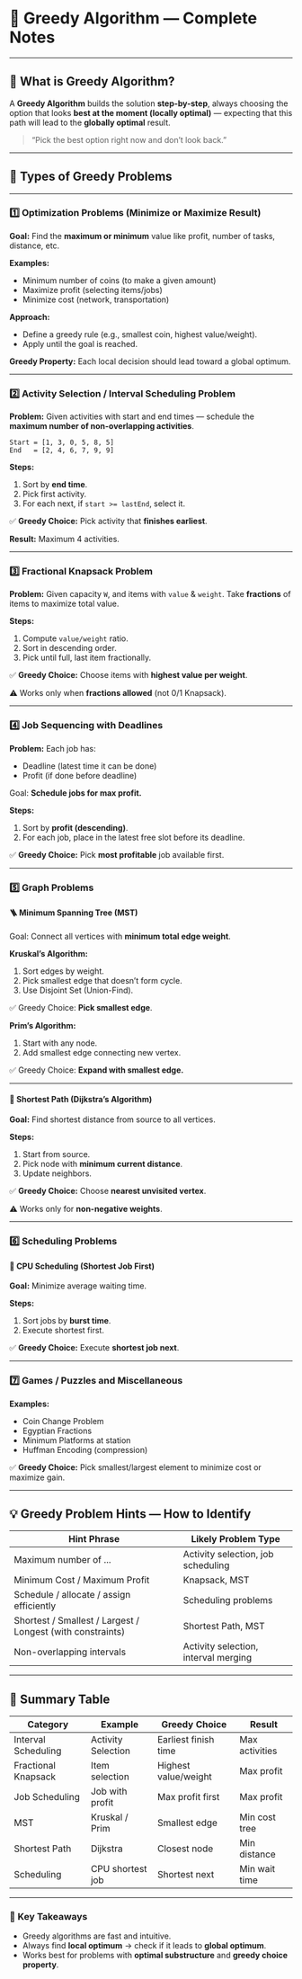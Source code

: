 
# 🧠 Greedy Algorithm — Complete Notes

---

## 🔹 What is Greedy Algorithm?

A **Greedy Algorithm** builds the solution **step-by-step**, always choosing the option that looks **best at the moment (locally optimal)** — expecting that this path will lead to the **globally optimal** result.

> “Pick the best option right now and don’t look back.”

---

## 🧩 Types of Greedy Problems

---

### 1️⃣ Optimization Problems (Minimize or Maximize Result)

**Goal:** Find the **maximum or minimum** value like profit, number of tasks, distance, etc.

**Examples:**
- Minimum number of coins (to make a given amount)
- Maximize profit (selecting items/jobs)
- Minimize cost (network, transportation)

**Approach:**
- Define a greedy rule (e.g., smallest coin, highest value/weight).
- Apply until the goal is reached.

**Greedy Property:** Each local decision should lead toward a global optimum.

---

### 2️⃣ Activity Selection / Interval Scheduling Problem

**Problem:** Given activities with start and end times — schedule the **maximum number of non-overlapping activities**.

```text
Start = [1, 3, 0, 5, 8, 5]
End   = [2, 4, 6, 7, 9, 9]
```

**Steps:**
1. Sort by **end time**.
2. Pick first activity.
3. For each next, if `start >= lastEnd`, select it.

✅ **Greedy Choice:** Pick activity that **finishes earliest**.

**Result:** Maximum 4 activities.

---

### 3️⃣ Fractional Knapsack Problem

**Problem:** Given capacity `W`, and items with `value` & `weight`. Take **fractions** of items to maximize total value.

**Steps:**
1. Compute `value/weight` ratio.
2. Sort in descending order.
3. Pick until full, last item fractionally.

✅ **Greedy Choice:** Choose items with **highest value per weight**.

⚠️ Works only when **fractions allowed** (not 0/1 Knapsack).

---

### 4️⃣ Job Sequencing with Deadlines

**Problem:** Each job has:
- Deadline (latest time it can be done)
- Profit (if done before deadline)

Goal: **Schedule jobs for max profit.**

**Steps:**
1. Sort by **profit (descending)**.
2. For each job, place in the latest free slot before its deadline.

✅ **Greedy Choice:** Pick **most profitable** job available first.

---

### 5️⃣ Graph Problems

#### 🪜 Minimum Spanning Tree (MST)

Goal: Connect all vertices with **minimum total edge weight**.

**Kruskal’s Algorithm:**
1. Sort edges by weight.
2. Pick smallest edge that doesn’t form cycle.
3. Use Disjoint Set (Union-Find).

✅ Greedy Choice: **Pick smallest edge**.

**Prim’s Algorithm:**
1. Start with any node.
2. Add smallest edge connecting new vertex.

✅ Greedy Choice: **Expand with smallest edge.**

---

#### 🚦 Shortest Path (Dijkstra’s Algorithm)

**Goal:** Find shortest distance from source to all vertices.

**Steps:**
1. Start from source.
2. Pick node with **minimum current distance**.
3. Update neighbors.

✅ **Greedy Choice:** Choose **nearest unvisited vertex**.

⚠️ Works only for **non-negative weights**.

---

### 6️⃣ Scheduling Problems

#### 🧭 CPU Scheduling (Shortest Job First)

**Goal:** Minimize average waiting time.

**Steps:**
1. Sort jobs by **burst time**.
2. Execute shortest first.

✅ **Greedy Choice:** Execute **shortest job next**.

---

### 7️⃣ Games / Puzzles and Miscellaneous

**Examples:**
- Coin Change Problem
- Egyptian Fractions
- Minimum Platforms at station
- Huffman Encoding (compression)

✅ **Greedy Choice:** Pick smallest/largest element to minimize cost or maximize gain.

---

## 💡 Greedy Problem Hints — How to Identify

| Hint Phrase | Likely Problem Type |
|--------------|--------------------|
| Maximum number of ... | Activity selection, job scheduling |
| Minimum Cost / Maximum Profit | Knapsack, MST |
| Schedule / allocate / assign efficiently | Scheduling problems |
| Shortest / Smallest / Largest / Longest (with constraints) | Shortest Path, MST |
| Non-overlapping intervals | Activity selection, interval merging |

---

## 🧩 Summary Table

| Category | Example | Greedy Choice | Result |
|-----------|----------|---------------|---------|
| Interval Scheduling | Activity Selection | Earliest finish time | Max activities |
| Fractional Knapsack | Item selection | Highest value/weight | Max profit |
| Job Scheduling | Job with profit | Max profit first | Max profit |
| MST | Kruskal / Prim | Smallest edge | Min cost tree |
| Shortest Path | Dijkstra | Closest node | Min distance |
| Scheduling | CPU shortest job | Shortest next | Min wait time |

---

### 🧠 Key Takeaways
- Greedy algorithms are fast and intuitive.
- Always find **local optimum** → check if it leads to **global optimum**.
- Works best for problems with **optimal substructure** and **greedy choice property**.
